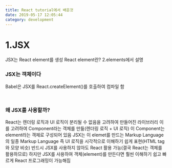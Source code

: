 ```yaml
---
title: React tutorial에서 배운것
date: 2019-05-17 12:05:44
category: development
---
```


# 1.JSX
JSX는 React element를 생성
React element란? 2.elements에서 설명

### JSX는 객체이다
Babel은 JSX를 React.createElement()를 호출하여 컴파일 함
```js{3}
  

```

### 왜 JSX를 사용할까?
React는 렌더링 로직과 UI 로직이 분리될 수 없음을 고려하여 만들어진 라이브러리
이를 고려하여 Component라는 객체를 만듦(렌더링 로직 + UI 로직)
이 Component는 element라는 객체로 구성되어 있음
JSX는 이 elemet를 만드는 Markup Language의 일종
Markup Language 즉 UI 로직을 시각적으로 이해하기 쉽게 표현(HTML tag와 모양 비슷)
반드시 JSX를 사용하지 않아도 React 활용 가능(결국 React는 객체를 활용하므로)
하지만 JSX를 사용하여 객체(element)를 만든다면 훨씬 이해하기 쉽고 빠르게 React 프로그래밍이 가능해짐


